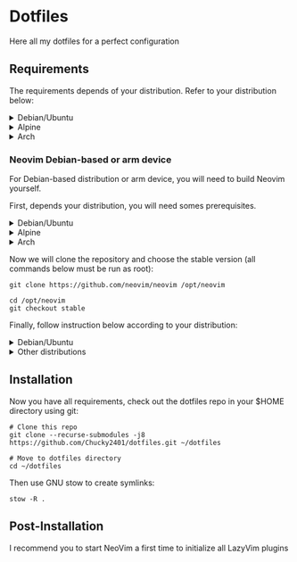 # Dotfiles

Here all my dotfiles for a perfect configuration

## Requirements

The requirements depends of your distribution. Refer to your distribution below:

<details>
<summary>Debian/Ubuntu</summary>

### Debian/Ubuntu

- zsh
- fd-find
- ripgrep
- bat
- neovim (see below for instruction)
- sudo, must be in the group
- eza
- tmux
- curl
- yarn
- npm
- zoxide

One-line install:

```shell
sudo apt install git stow zsh fd-find bat eza ripgrep tmux curl yarn npm
```

For zoxide, run the script from the OP Github repo:

```shell
  curl -sSfL https://raw.githubusercontent.com/ajeetdsouza/zoxide/main/install.sh | sh
```

#### Neovim instruction

On Debian-based image, neovim is too old to work with NvChad. We will need to compile it yourself.
To that, report to the instruction below for arm-based device.
</details>

<details>
<summary>Alpine</summary>

### Alpine

- zsh
- fd
- grep
- ripgrep
- bat
- neovim (see below if you are on an arm device)
- sudo, must be in the group 'wheel'
- eza
- coreutils
- build-base
- npm
- bash
- tmux
- curl
- yarn
- npm
- zoxide

If you plan to use *lazygit* you have to install *ncurses* package too.

One-line install:

```shell
sudo apk add git stow zsh fd bat eza grep ripgrep neovim coreutils build-base npm bash tmux curl yarn npm zoxide

# With lazygit support
sudo apk add git stow zsh fd bat eza grep ripgrep neovim coreutils build-base npm bash tmux curl ncurses
```

</details>

<details>
<summary>Arch</summary>

### Arch

- zsh
- fd
- ripgrep
- fzf
- bat
- neovim (see below if you are on an arm device)
- sudo, must be in the group 'wheel'
- eza
- tmux
- curl
- yarn
- npm
- zoxide

```shell
sudo pacman -S git stow zsh fd fzf bat eza ripgrep neovim tmux curl yarn npm zoxide
```

</details>

### Neovim Debian-based or arm device

For Debian-based distribution or arm device, you will need to build Neovim yourself.

First, depends your distribution, you will need somes prerequisites.

<details>
<summary>Debian/Ubuntu</summary>

#### Debian/Ubuntu

```shell
sudo apt install ninja-build gettext cmake unzip curl build-essential gcc libc6
```

</details>

<details>
<summary>Alpine</summary>

#### Alpine

```shell
apk add build-base cmake coreutils curl unzip gettext-tiny-dev musl-dev
```

</details>

<details>
<summary>Arch</summary>

#### Arch

```shell
pacman -S base-devel cmake unzip ninja curl
```

</details>

Now we will clone the repository and choose the stable version (all commands below must be run as root):

```shell
git clone https://github.com/neovim/neovim /opt/neovim

cd /opt/neovim
git checkout stable
```

Finally, follow instruction below according to your distribution:

<details>
<summary>Debian/Ubuntu</summary>

#### Debian/Ubuntu

```shell
make CMAKE_BUILD_TYPE=Release
cd build
cpack -G DEB
dpkg -i nvim-linux64.deb
```

`nvim` will be available in `/usr/bin`
</details>

<details>
<summary>Other distributions</summary>

#### Other distributions

```shell
make CMAKE_BUILD_TYPE=Release CMAKE_INSTALL_PREFIX=/usr/local install
```

`nvim` will be available in `/usr/local`
</details>

## Installation

Now you have all requirements, check out the dotfiles repo in your $HOME directory using git:

```shell
# Clone this repo
git clone --recurse-submodules -j8 https://github.com/Chucky2401/dotfiles.git ~/dotfiles

# Move to dotfiles directory
cd ~/dotfiles
```

Then use GNU stow to create symlinks:

```shell
stow -R .
```

## Post-Installation

I recommend you to start NeoVim a first time to initialize all LazyVim plugins

